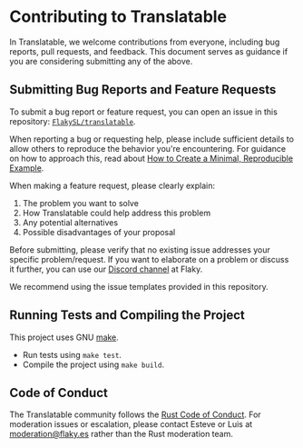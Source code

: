 # Contributing to Translatable

In Translatable, we welcome contributions from everyone, including bug reports,
pull requests, and feedback. This document serves as guidance if you are
considering submitting any of the above.

## Submitting Bug Reports and Feature Requests

To submit a bug report or feature request, you can open an issue in this
repository: [`FlakySL/translatable`](https://github.com/FlakySL/translatable).

When reporting a bug or requesting help, please include sufficient details
to allow others to reproduce the behavior you're encountering. For guidance on
how to approach this, read about [How to Create a Minimal, Reproducible Example](https://stackoverflow.com/help/minimal-reproducible-example).

When making a feature request, please clearly explain:

1. The problem you want to solve
2. How Translatable could help address this problem
3. Any potential alternatives
4. Possible disadvantages of your proposal

Before submitting, please verify that no existing issue addresses your specific
problem/request. If you want to elaborate on a problem or discuss it further,
you can use our [Discord channel](https://discord.gg/AJWFyps23a) at Flaky.

We recommend using the issue templates provided in this repository.

## Running Tests and Compiling the Project

This project uses GNU [make](https://www.gnu.org/software/make/).

- Run tests using `make test`.
- Compile the project using `make build`.

## Code of Conduct

The Translatable community follows the [Rust Code of Conduct](https://www.rust-lang.org/policies/code-of-conduct).
For moderation issues or escalation, please contact Esteve or Luis at
[moderation@flaky.es](mailto:moderation@flaky.es) rather than the Rust
moderation team.
